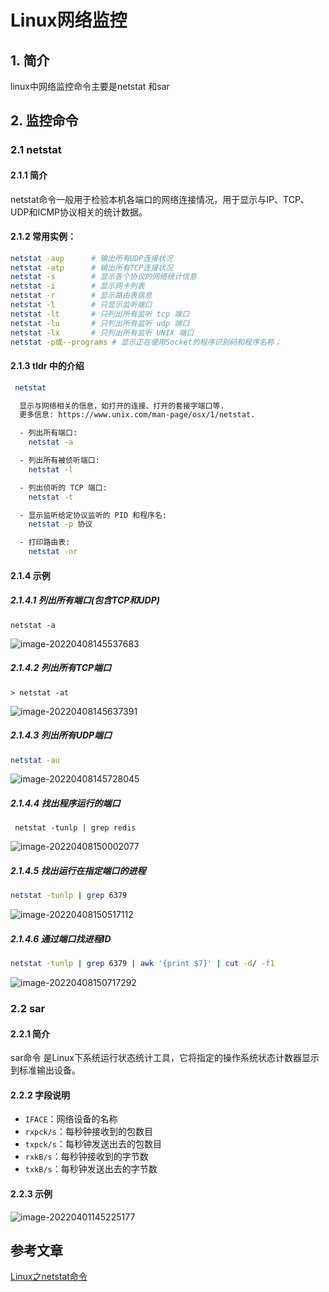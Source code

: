 # Linux网络监控

## 1. 简介

linux中网络监控命令主要是netstat 和sar

## 2. 监控命令

### 2.1 netstat

#### 2.1.1 简介

netstat命令一般用于检验本机各端口的网络连接情况，用于显示与IP、TCP、UDP和ICMP协议相关的统计数据。

#### 2.1.2 常用实例：

```sh
netstat -aup      # 输出所有UDP连接状况
netstat -atp      # 输出所有TCP连接状况
netstat -s        # 显示各个协议的网络统计信息
netstat -i        # 显示网卡列表
netstat -r        # 显示路由表信息
netstat -l        # 只显示监听端口
netstat -lt       # 只列出所有监听 tcp 端口
netstat -lu       # 只列出所有监听 udp 端口
netstat -lx       # 只列出所有监听 UNIX 端口
netstat -p或--programs # 显示正在使用Socket的程序识别码和程序名称；
```

#### 2.1.3 tldr 中的介绍

```bash
 netstat

  显示与网络相关的信息，如打开的连接、打开的套接字端口等.
  更多信息: https://www.unix.com/man-page/osx/1/netstat.

  - 列出所有端口:
    netstat -a

  - 列出所有被侦听端口:
    netstat -l

  - 列出侦听的 TCP 端口:
    netstat -t

  - 显示监听给定协议监听的 PID 和程序名:
    netstat -p 协议

  - 打印路由表:
    netstat -nr
```

#### 2.1.4 示例

##### 2.1.4.1 **列出所有端口(包含TCP和UDP)**

```
netstat -a
```



![image-20220408145537683](https://zszblog.oss-cn-beijing.aliyuncs.com/zszblog/image-20220408145537683.png)

##### 2.1.4.2 **列出所有TCP端口**

```text
> netstat -at
```

![image-20220408145637391](https://zszblog.oss-cn-beijing.aliyuncs.com/zszblog/image-20220408145637391.png)

##### 2.1.4.3 **列出所有UDP端口**

```bash
netstat -au
```

![image-20220408145728045](https://zszblog.oss-cn-beijing.aliyuncs.com/zszblog/image-20220408145728045.png)

##### 2.1.4.4 **找出程序运行的端口**

```
 netstat -tunlp | grep redis
```

![image-20220408150002077](https://zszblog.oss-cn-beijing.aliyuncs.com/zszblog/image-20220408150002077.png)

##### 2.1.4.5 **找出运行在指定端口的进程**

```bash
netstat -tunlp | grep 6379
```

![image-20220408150517112](https://zszblog.oss-cn-beijing.aliyuncs.com/zszblog/image-20220408150517112.png)

##### 2.1.4.6 通过端口找进程ID

```bash
netstat -tunlp | grep 6379 | awk '{print $7}' | cut -d/ -f1
```

![image-20220408150717292](https://zszblog.oss-cn-beijing.aliyuncs.com/zszblog/image-20220408150717292.png)

### 2.2 sar

#### 2.2.1 简介

sar命令 是Linux下系统运行状态统计工具，它将指定的操作系统状态计数器显示到标准输出设备。

#### 2.2.2 字段说明

- `IFACE`：网络设备的名称
- `rxpck/s`：每秒钟接收到的包数目
- `txpck/s`：每秒钟发送出去的包数目
- `rxkB/s`：每秒钟接收到的字节数
- `txkB/s`：每秒钟发送出去的字节数

#### 2.2.3 示例

![image-20220401145225177](https://zszblog.oss-cn-beijing.aliyuncs.com/zszblog/image-20220401145225177.png)

## 参考文章

[Linux之netstat命令](https://zhuanlan.zhihu.com/p/398839850)
